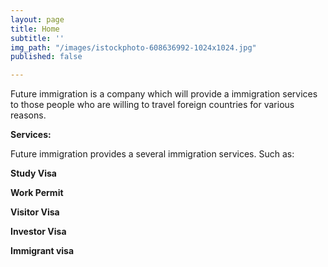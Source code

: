 ```yaml
---
layout: page
title: Home
subtitle: ''
img_path: "/images/istockphoto-608636992-1024x1024.jpg"
published: false

---
```

Future immigration is a company which will provide a immigration services to those people who are willing to travel foreign countries for various reasons.

**Services:**

Future immigration provides a several immigration services. Such as:

**Study Visa**

 **Work Permit**

 **Visitor Visa**

**Investor Visa**

**Immigrant visa**